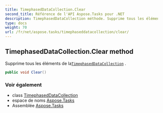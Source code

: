 ```yaml
---
title: TimephasedDataCollection.Clear
second_title: Référence de l'API Aspose.Tasks pour .NET
description: TimephasedDataCollection méthode. Supprime tous les éléments de laTimephasedDataCollection .
type: docs
weight: 70
url: /fr/net/aspose.tasks/timephaseddatacollection/clear/
---
```

## TimephasedDataCollection.Clear method

Supprime tous les éléments de la[`TimephasedDataCollection`](../) .

```csharp
public void Clear()
```

### Voir également

* class [TimephasedDataCollection](../)
* espace de noms [Aspose.Tasks](../../timephaseddatacollection/)
* Assemblée [Aspose.Tasks](../../../)


